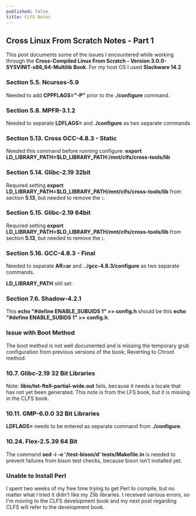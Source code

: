 ```yaml
---
published: false
title: CLFS Notes
---
```

## Cross Linux From Scratch Notes - Part 1
This post documents some of the issues I encountered while working through the **Cross-Compiled Linux From Scratch - Version 3.0.0-SYSVINIT-x86_64-Multilib Book**. For my host OS I used **Slackware 14.2**

### Section 5.5. Ncurses-5.9
Needed to add **CPPFLAGS="-P"** prior to the **./configure** command.

### Section 5.8. MPFR-3.1.2
Needed to separate **LDFLAGS=** and **./configure** as two separate commands

### Section 5.13. Cross GCC-4.8.3 - Static
Needed this command before running configure: **export LD_LIBRARY_PATH=$LD_LIBRARY_PATH:/mnt/clfs/cross-tools/lib**

### Section 5.14. Glibc-2.19 32bit
Required setting **export LD_LIBRARY_PATH=$LD_LIBRARY_PATH/mnt/clfs/cross-tools/lib** from  section **5.13**, but needed to remove the **:**.

### Section 5.15. Glibc-2.19 64bit
Required setting **export LD_LIBRARY_PATH=$LD_LIBRARY_PATH/mnt/clfs/cross-tools/lib** from  section **5.13**, but needed to remove the **:**.

### Section 5.16. GCC-4.8.3 - Final
Needed to separate **AR=ar** and **../gcc-4.8.3/configure** as two separate commands.

**LD_LIBRARY_PATH** still set.

### Section 7.6. Shadow-4.2.1
This **echo "#define ENABLE_SUBUIDS 1" >> config.h** should be this **echo "#define ENABLE_SUBIDS 1" >> config.h**.

### Issue with Boot Method
The boot method is not well documented and is missing the temporary grub configuration from previous versions of the book; Reverting to Chroot method.

### 10.7. Glibc-2.19 32 Bit Libraries
Note: **libio/tst-ftell-partial-wide.out** fails, because it needs a locale that has not yet been generated. This note is from the LFS book, but it is missing in the CLFS book.

### 10.11. GMP-6.0.0 32 Bit Libraries
**LDFLAGS=** needs to be entered as separate command from **./configure**.

### 10.24. Flex-2.5.39 64 Bit
The command **sed -i -e '/test-bison/d' tests/Makefile.in** is needed to prevent failures from bison test checks, because bison isn't installed yet.

### Unable to Install Perl
I spent two weeks of my free time trying to get Perl to compile, but no matter what I tried it didn't like my Zlib libraries. I received various errors, so I'm moving to the CLFS development book and my next post regarding CLFS will refer to the development book.
